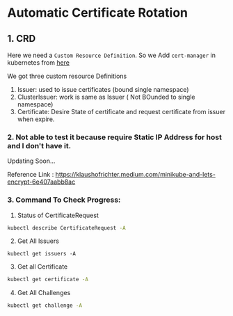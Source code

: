 # Automatic Certificate Rotation

## 1. CRD

Here we need a `Custom Resource Definition`. So we Add `cert-manager` in kubernetes from [here](https://cert-manager.io/docs/installation/kubernetes/)

We got three custom resource Definitions

1. Issuer: used to issue certificates (bound single namespace)
2. ClusterIssuer: work is same as Issuer ( Not BOunded to single namespace)
3. Certificate: Desire State of certificate and request certificate from issuer when expire.

### 2. Not able to test it because require Static IP Address for host and I don't have it.

Updating Soon...

Reference Link : https://klaushofrichter.medium.com/minikube-and-lets-encrypt-6e407aabb8ac

### 3. Command To Check Progress:

1. Status of CertificateRequest

```sh
kubectl describe CertificateRequest -A
```

2. Get All Issuers

```
kubectl get issuers -A
```

3. Get all Certificate

```sh
kubectl get certificate -A
```

4. Get All Challenges

```sh
kubectl get challenge -A
```
